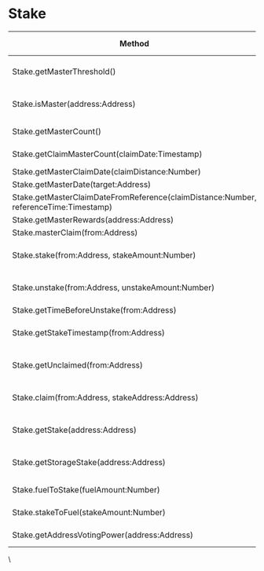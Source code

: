 # Stake

| Method                                                                               | Return type | Description                                                                      |
| ------------------------------------------------------------------------------------ | ----------- | -------------------------------------------------------------------------------- |
| Stake.getMasterThreshold()                                                           | Number      | Equivalent to calling Governance.getValue() for "MasterStakeThresholdTag".       |
| Stake.isMaster(address:Address)                                                      | bool        | Returns true if the specified address is a SOUL master, returns false otherwise. |
| Stake.getMasterCount()                                                               | Number      | Return current number of SOUL masters.                                           |
| Stake.getClaimMasterCount(claimDate:Timestamp)                                       | Number      | Returns how much SOUL is claimable via a master claim.                           |
| Stake.getMasterClaimDate(claimDistance:Number)                                       | Timestamp   | TODO                                                                             |
| Stake.getMasterDate(target:Address)                                                  | Timestamp   | TODO                                                                             |
| Stake.getMasterClaimDateFromReference(claimDistance:Number, referenceTime:Timestamp) | Timestamp   | TODO                                                                             |
| Stake.getMasterRewards(address:Address)                                              | Number      | TODO                                                                             |
| Stake.masterClaim(from:Address)                                                      | None        | TODO                                                                             |
| Stake.stake(from:Address, stakeAmount:Number)                                        | None        | To stake an amount to the the address with the stake amount.                     |
| Stake.unstake(from:Address, unstakeAmount:Number)                                    | None        | To unstake an amount to the the address with the unstake amount.                 |
| Stake.getTimeBeforeUnstake(from:Address)                                             | Number      | TODO                                                                             |
| Stake.getStakeTimestamp(from:Address)                                                | Timestamp   | Returns timestamp of last stake for the specified address.                       |
| Stake.getUnclaimed(from:Address)                                                     | Number      | Returns the unclaimed KCAL amount for the specified address.                     |
| Stake.claim(from:Address, stakeAddress:Address)                                      | None        | Claims the the staked rewards for the given stake address.                       |
| Stake.getStake(address:Address)                                                      | Number      | Returns how much SOUL is staked at the specified address.                        |
| Stake.getStorageStake(address:Address)                                               | Number      | Returns how much SOUL is locked due to being used for storage.                   |
| Stake.fuelToStake(fuelAmount:Number)                                                 | Number      | Converts KCAL amount to SOUL.                                                    |
| Stake.stakeToFuel(stakeAmount:Number)                                                | Number      | Converts SOUL amount to KCAL.                                                    |
| Stake.getAddressVotingPower(address:Address)                                         | Number      | Returns the normalized voting power of an address.                               |

\
